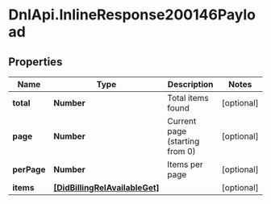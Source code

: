 # DnlApi.InlineResponse200146Payload

## Properties
Name | Type | Description | Notes
------------ | ------------- | ------------- | -------------
**total** | **Number** | Total items found | [optional] 
**page** | **Number** | Current page (starting from 0) | [optional] 
**perPage** | **Number** | Items per page | [optional] 
**items** | [**[DidBillingRelAvailableGet]**](DidBillingRelAvailableGet.md) |  | [optional] 


